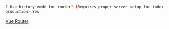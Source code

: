 ```bash
? Use history mode for router? (Requires proper server setup for index fallback in
production) Yes
```

[Vue Router](https://router.vuejs.org/zh/)
